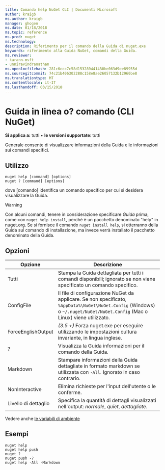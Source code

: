 ```yaml
---
title: Comando help NuGet CLI | Documenti Microsoft
author: kraigb
ms.author: kraigb
manager: ghogen
ms.date: 01/18/2018
ms.topic: reference
ms.prod: nuget
ms.technology: 
description: Riferimento per il comando della Guida di nuget.exe
keywords: riferimento alla Guida NuGet, comandi della Guida.
ms.reviewer:
- karann-msft
- unniravindranathan
ms.openlocfilehash: 281c6ccc7c58d153280441430be063d9ee89955d
ms.sourcegitcommit: 74c21b406302288c158e8ae26057132b12960be8
ms.translationtype: MT
ms.contentlocale: it-IT
ms.lasthandoff: 03/15/2018
---
```

# <a name="help-or--command-nuget-cli"></a>Guida in linea o? comando (CLI NuGet)

**Si applica a:** tutti &bullet; **le versioni supportate**: tutti

Generale consente di visualizzare informazioni della Guida e le informazioni sui comandi specifici.

## <a name="usage"></a>Utilizzo

```cli
nuget help [command] [options]
nuget ? [command] [options]
```

dove [comando] identifica un comando specifico per cui si desidera visualizzare la Guida.

> [!Warning]
> Con alcuni comandi, tenere in considerazione specificare *Guida* prima, come con `nuget help install`, perché è un pacchetto denominato "help" in nuget.org. Se si fornisce il comando `nuget install help`, si otterranno della Guida sul comando di installazione, ma invece verrà installato il pacchetto denominato della Guida.

## <a name="options"></a>Opzioni

| Opzione | Descrizione |
| --- | --- |
| Tutti | Stampa la Guida dettagliata per tutti i comandi disponibili; ignorato se non viene specificato un comando specifico. |
| ConfigFile | Il file di configurazione NuGet da applicare. Se non specificato, `%AppData%\NuGet\NuGet.Config` (Windows) o `~/.nuget/NuGet/NuGet.Config` (Mac o Linux) viene utilizzato.|
| ForceEnglishOutput | *(3.5 +)*  Forza nuget.exe per eseguire utilizzando le impostazioni cultura invariante, in lingua inglese. |
| ? | Visualizza la Guida informazioni per il comando della Guida. |
| Markdown | Stampare informazioni della Guida dettagliate in formato markdown se utilizzata con `-All`. Ignorato in caso contrario. |
| NonInteractive | Elimina richieste per l'input dell'utente o le conferme. |
| Livello di dettaglio | Specifica la quantità di dettagli visualizzati nell'output: *normale*, *quiet*, *dettagliate*. |

Vedere anche [le variabili di ambiente](cli-ref-environment-variables.md)

## <a name="examples"></a>Esempi

```cli
nuget help
nuget help push
nuget ?
nuget push -?
nuget help -All -Markdown
```
